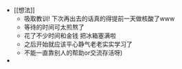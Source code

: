 - [[想法]]
	- 吸取教训! 下次再出去的话真的得提前一天做核酸了www
	- 等待的时间可太煎熬了
	- 花了不少时间和金钱 把冰箱塞满啦
	- 之后开始就应该平心静气老老实实学习了
	- 不能一直靠别人的帮助or交流存活呀)
-